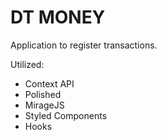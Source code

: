 # DT MONEY

Application to register transactions.

Utilized:
- Context API
- Polished
- MirageJS
- Styled Components
- Hooks
